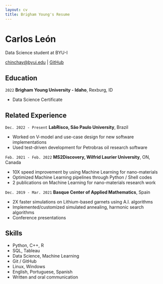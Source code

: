 ```yaml
---
layout: cv
title: Brigham Young's Resume
---
```

# Carlos León
Data Science student at BYU-I

<div id="webaddress">
<a href="chinchay@byui.edu">chinchay@byui.edu</a>
<!-- | <a href="https://byuidatascience.github.io/development.html">Data Science Program</a> -->
<!-- | <a href="https://www.linkedin.com/groups/13537407/">LinkedIn</a> -->
| <a href="https://github.com/chinchay">GitHub</a>
</div>

<!-- https://www.monique.tech/the-art-of-markdown -->

## Education

`2022`
__Brigham Young University - Idaho__, Rexburg, ID

- Data Science Certificate

<!-- - Full academic scholarship with 4.0 GPA

`Expected 2029`
__Brigham Young University - Idaho__, Rexburg, ID

- 4.0 Major GPA -->


## Related Experience

<!-- ### Internships

`January 2028 - June 2028`
__Pacific Northwest National Lab__, Richland, WA

- Worked on novel methods for soil sampling to reduce laboratory measurements
- Used R and Visual Sample Plan to establish new sampling algorithms
- Published a journal article in Environmental Quality. -->


`Dec. 2022 - Present`
__LabRisco, São Paulo University__, Brazil

- Worked on V-model and use-case design for new software implementations
- Used test-driven development for Petrobras oil research software


`Feb. 2021 - Feb. 2022`
__MS2Discovery, Wilfrid Laurier University__, ON, Canada

- 10X speed improvement by using Machine Learning for nano-materials
- Optimized Machine Learning pipelines through Python / Shell codes
- 2 publications on Machine Learning for nano-materials research work


`Dec. 2019 - Mar. 2021`
__Basque Center of Applied Mathematics__, Spain

- 2X faster simulations on Lithium-based garnets using A.I. algorithms
- Implemented/customized simulated annealing, harmonic search algorithms
- Conference presentations




<!-- ### Data Science Lead

`April 2027 - June 2027`
__Westmark Credit Union__, Consultant

- Developed a predicted model to support Westmark in custumer conversion from dealer loans.
- Used R and Python to build a machine learning model using CatBoost in Python and the Tidyverse for data visualization and munging. 
- Improved previous model development to over 85% balanced accuracy. Expect model to be implemented in Westmark business practices.

`September 2027 - April 2028`
__Good2Go__, Consultant

- Built product ordering and supply predictive algorithms for chips and beverages categories
- Established standardized SQL calls and connections for PowerBI dashboards
- Found over $35k in waste and saved over 200 annual hours of store quality control work 

### Data Science Consulting Team

`January 2027 - April 2027`
__Imagine Learning__

- Build web scraping tool to find and format school district technology data.
- Used R and the Rvest package to parse and format web data.
- Saved 30 hours a month with the automated scripts.

`April 2027 - July 2027`
__Pinnacle Management Group__, 

- Proof of concept development of dashboards using client's corporate data.
- Built and documented differences of PowerBI, Google Dashoards, and Tableau.
- Saved client $10k in database and dashboard server fees and validated future dashboard processes. -->


<!-- ## Service and Work History

`2025-2027`
__Math Tutor__, LDSBC


`2023-2025`
__Service Missionary__, South Africa -->


## Skills

- Python, C++, R
- SQL, Tableau
- Data Science, Machine Learning
- Git / GitHub
- Linux, Windows
- English, Portuguese, Spanish
- Written and oral communication


<!-- ### Footer

Last updated: May 2013 -->


